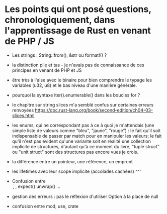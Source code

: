 # Les points qui ont posé questions, chronologiquement, dans l'apprentissage de Rust en venant de PHP / JS

- Les strings : String::from(), &str ou format!() ? 

- la distinction pile et tas - je n'avais pas de connaissance de ces principes en venant de PHP et JS

- être très à l'aise avec le binaire pour bien comprendre le typage les variables (u32, u8) et le bas niveau d'une manière générale.

- pourquoi la syntaxe iter().enumerable() dans les boucles for  ?

- le chapitre sur string slices m'a semblé confus sur certaines erreurs renvoyées https://doc.rust-lang.org/book/second-edition/ch04-03-slices.html

- les enums, qui ne correspondant pas à ce à quoi je m'attendais (une simple liste de valeurs comme "bleu", "jaune", "rouge") : le fait qu'il soit indispensable de passer par match pour en manipuler les valeurs; le fait qu'il n'est pas évident qu'une variante soit en réalité une collection implicite de structures, d'autant qu'à ce moment du livre, "tuple struct" ou "unit struct" sont des structures pas encore vues je crois.

- la différence entre un pointeur, une référence, un emprunt

- les lifetimes avec leur scope implicite (accolades cachées) ^^'

- Confusion entre <Option>, <Result>, expect() unwrap() ...

- gestion des erreurs : pas le réflexion d'utiliser Option à la place de null

- confusion entre mod, use, crate
